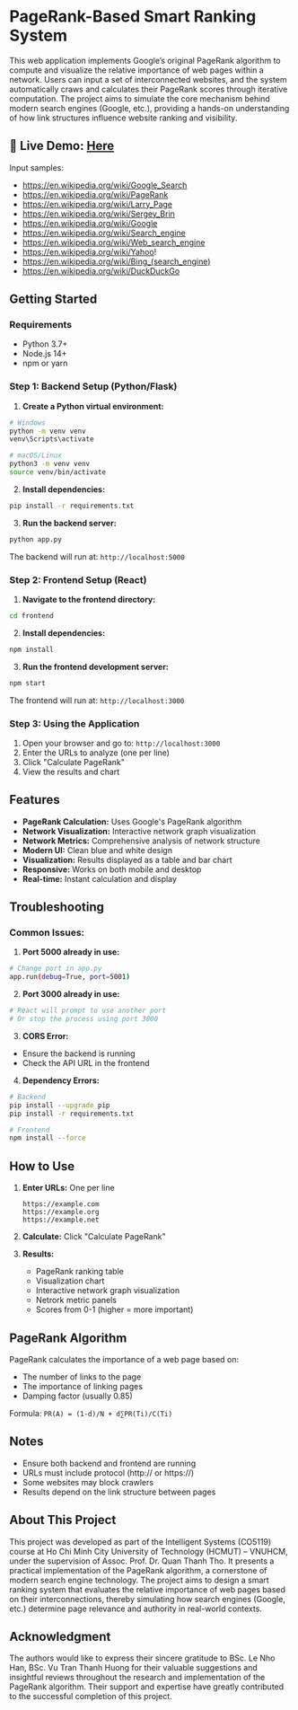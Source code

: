 # PageRank-Based Smart Ranking System

This web application implements Google’s original PageRank algorithm to compute and visualize the relative importance of web pages within a network. Users can input a set of interconnected websites, and the system automatically craws and calculates their PageRank scores through iterative computation. The project aims to simulate the core mechanism behind modern search engines (Google, etc.), providing a hands-on understanding of how link structures influence website ranking and visibility.

## 🚀 Live Demo: [Here](https://pagerank-frontend.onrender.com/)

 Input samples:
- https://en.wikipedia.org/wiki/Google_Search
- https://en.wikipedia.org/wiki/PageRank
- https://en.wikipedia.org/wiki/Larry_Page
- https://en.wikipedia.org/wiki/Sergey_Brin
- https://en.wikipedia.org/wiki/Google
- https://en.wikipedia.org/wiki/Search_engine
- https://en.wikipedia.org/wiki/Web_search_engine
- https://en.wikipedia.org/wiki/Yahoo!
- https://en.wikipedia.org/wiki/Bing_(search_engine)
- https://en.wikipedia.org/wiki/DuckDuckGo

## Getting Started

### Requirements
- Python 3.7+
- Node.js 14+
- npm or yarn

### Step 1: Backend Setup (Python/Flask)

1. **Create a Python virtual environment:**
```bash
# Windows
python -m venv venv
venv\Scripts\activate

# macOS/Linux
python3 -m venv venv
source venv/bin/activate
```

2. **Install dependencies:**
```bash
pip install -r requirements.txt
```

3. **Run the backend server:**
```bash
python app.py
```

The backend will run at: `http://localhost:5000`

### Step 2: Frontend Setup (React)

1. **Navigate to the frontend directory:**
```bash
cd frontend
```

2. **Install dependencies:**
```bash
npm install
```

3. **Run the frontend development server:**
```bash
npm start
```

The frontend will run at: `http://localhost:3000`

### Step 3: Using the Application

1. Open your browser and go to: `http://localhost:3000`
2. Enter the URLs to analyze (one per line)
3. Click "Calculate PageRank"
4. View the results and chart

## Features

- **PageRank Calculation:** Uses Google's PageRank algorithm
- **Network Visualization:** Interactive network graph visualization
- **Network Metrics:** Comprehensive analysis of network structure
- **Modern UI:** Clean blue and white design
- **Visualization:** Results displayed as a table and bar chart
- **Responsive:** Works on both mobile and desktop
- **Real-time:** Instant calculation and display

## Troubleshooting

### Common Issues:

1. **Port 5000 already in use:**
```bash
# Change port in app.py
app.run(debug=True, port=5001)
```

2. **Port 3000 already in use:**
```bash
# React will prompt to use another port
# Or stop the process using port 3000
```

3. **CORS Error:**
- Ensure the backend is running
- Check the API URL in the frontend

4. **Dependency Errors:**
```bash
# Backend
pip install --upgrade pip
pip install -r requirements.txt

# Frontend
npm install --force
```

## How to Use

1. **Enter URLs:** One per line
   ```
   https://example.com
   https://example.org
   https://example.net
   ```

2. **Calculate:** Click "Calculate PageRank"

3. **Results:**
   - PageRank ranking table
   - Visualization chart
   - Interactive network graph visualization
   - Netrork metric panels 
   - Scores from 0-1 (higher = more important)

## PageRank Algorithm

PageRank calculates the importance of a web page based on:
- The number of links to the page
- The importance of linking pages
- Damping factor (usually 0.85)

Formula: `PR(A) = (1-d)/N + d∑PR(Ti)/C(Ti)`

## Notes

- Ensure both backend and frontend are running
- URLs must include protocol (http:// or https://)
- Some websites may block crawlers
- Results depend on the link structure between pages

## About This Project

This project was developed as part of the Intelligent Systems (CO5119) course at Ho Chi Minh City University of Technology (HCMUT) – VNUHCM, under the supervision of Assoc. Prof. Dr. Quan Thanh Tho. It presents a practical implementation of the PageRank algorithm, a cornerstone of modern search engine technology. The project aims to design a smart ranking system that evaluates the relative importance of web pages based on their interconnections, thereby simulating how search engines (Google, etc.) determine page relevance and authority in real-world contexts.

## Acknowledgment

The authors would like to express their sincere gratitude to BSc. Le Nho Han, BSc. Vu Tran Thanh Huong for their valuable suggestions and insightful reviews throughout the research and implementation of the PageRank algorithm. Their support and expertise have greatly contributed to the successful completion of this project.



